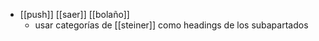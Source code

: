 - [[push]] [[saer]] [[bolaño]]
    - usar categorías de [[steiner]] como headings de los subapartados
